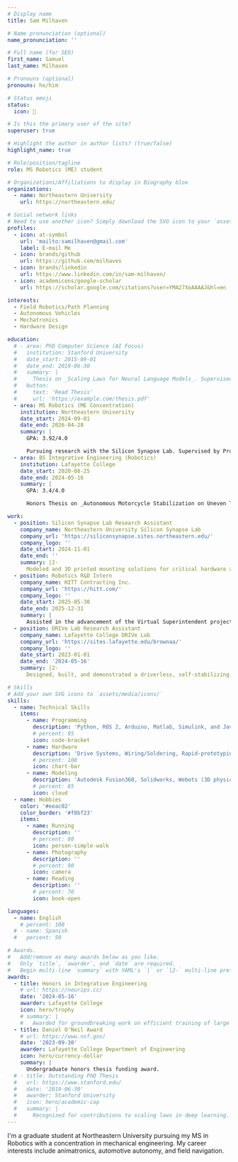 ```yaml
---
# Display name
title: Sam Milhaven

# Name pronunciation (optional)
name_pronunciation: ''

# Full name (for SEO)
first_name: Samuel
last_name: Milhaven

# Pronouns (optional)
pronouns: he/him

# Status emoji
status:
  icon: 🚀

# Is this the primary user of the site?
superuser: true

# Highlight the author in author lists? (true/false)
highlight_name: true

# Role/position/tagline
role: MS Robotics (ME) student

# Organizations/Affiliations to display in Biography blox
organizations:
  - name: Northeastern University
    url: https://northeastern.edu/

# Social network links
# Need to use another icon? Simply download the SVG icon to your `assets/media/icons/` folder.
profiles:
  - icon: at-symbol
    url: 'mailto:samilhaven@gmail.com'
    label: E-mail Me
  - icon: brands/github
    url: https://github.com/milhaves
  - icon: brands/linkedin
    url: https://www.linkedin.com/in/sam-milhaven/
  - icon: academicons/google-scholar
    url: https://scholar.google.com/citations?user=YMA27XoAAAAJ&hl=en

interests:
  - Field Robotics/Path Planning
  - Autonomous Vehicles
  - Mechatronics
  - Hardware Design

education:
  # - area: PhD Computer Science (AI Focus)
  #   institution: Stanford University
  #   date_start: 2015-09-01
  #   date_end: 2019-06-30
  #   summary: |
  #     Thesis on _Scaling Laws for Neural Language Models_. Supervised by Prof. Andrew Ng. Published 5 papers in NeurIPS and ICML, with 2 best paper awards.
  #   button:
  #     text: 'Read Thesis'
  #     url: 'https://example.com/thesis.pdf'
  - area: MS Robotics (ME Concentration)
    institution: Northeastern University
    date_start: 2024-09-01
    date_end: 2026-04-28
    summary: |
      GPA: 3.92/4.0

      Pursuing research with the Silicon Synapse Lab. Supervised by Prof. Alireza Ramezani.
  - area: BS Integrative Engineering (Robotics)
    institution: Lafayette College
    date_start: 2020-08-25
    date_end: 2024-05-16
    summary: |
      GPA: 3.4/4.0

      Honors Thesis on _Autonomous Motorcycle Stabilization on Uneven Terrain_. Supervised by Prof. Alexander Brown.

work:
  - position: Silicon Synapse Lab Research Assistant
    company_name: Northeastern University Silicon Synapse Lab
    company_url: 'https://siliconsynapse.sites.northeastern.edu/'
    company_logo: ''
    date_start: 2024-11-01
    date_end: ''
    summary: |2-
      Modeled and 3D printed mounting solutions for critical hardware and electronic systems for the Husky quadruped robot, including batteries, Nvidia Jetson, flight controller, and electronic speed controllers. Used SolidWorks to design and prototype a passive grasping foot for the Husky quadruped robot to traverse narrow paths.
  - position: Robotics R&D Intern
    company_name: HITT Contracting Inc.
    company_url: 'https://hitt.com/'
    company_logo: ''
    date_start: 2025-05-30
    date_end: 2025-12-31
    summary: |
      Assisted in the advancement of the Virtual Superintendent project by designing and installing a custom payload for the SPOT robot, which included a 6-DOF arm that held a tablet and moved vertically to assist in telecommunication on-site. Learned about current construction processes and technologies, and ways robotics can be used to assist in and improve the construction industry.
  - position: DRIVe Lab Research Assistant
    company_name: Lafayette College DRIVe Lab
    company_url: 'https://sites.lafayette.edu/brownaa/'
    company_logo: ''
    date_start: 2023-01-01
    date_end: '2024-05-16'
    summary: |2-
      Designed, built, and demonstrated a driverless, self-stabilizing, electric mini-motorcycle to validate the dynamic accuracy of the Webots simulation software. Designed the steering motor mount for manufacturing, programmed the steering Arduino FSM, designed and soldered the steering interface circuit board, and designed and wired the 24V tractive system and 5V control system on the bike, including multiple safety-critical systems.

# Skills
# Add your own SVG icons to `assets/media/icons/`
skills:
  - name: Technical Skills
    items:
      - name: Programming
        description: 'Python, ROS 2, Arduino, Matlab, Simulink, and Java'
        # percent: 95
        icon: code-bracket
      - name: Hardware
        description: 'Drive Systems, Wiring/Soldering, Rapid-prototyping/FDM printing, GD&T'
        # percent: 100
        icon: chart-bar
      - name: Modeling
        description: 'Autodesk Fusion360, Solidworks, Webots (3D physics-based simulator), Control Systems'
        # percent: 85
        icon: cloud
  - name: Hobbies
    color: '#eeac02'
    color_border: '#f0bf23'
    items:
      - name: Running
        description: ''
        # percent: 80
        icon: person-simple-walk
      - name: Photography
        description: ''
        # percent: 90
        icon: camera
      - name: Reading
        description: ''
        # percent: 70
        icon: book-open

languages:
  - name: English
    # percent: 100
  # - name: Spanish
  #   percent: 50

# Awards.
#   Add/remove as many awards below as you like.
#   Only `title`, `awarder`, and `date` are required.
#   Begin multi-line `summary` with YAML's `|` or `|2-` multi-line prefix and indent 2 spaces below.
awards:
  - title: Honors in Integrative Engineering
    # url: https://neurips.cc/
    date: '2024-05-16'
    awarder: Lafayette College
    icon: hero/trophy
    # summary: |
    #   Awarded for groundbreaking work on efficient training of large models.
  - title: Daniel O'Neil Award
    # url: https://www.nsf.gov/
    date: '2023-09-30'
    awarder: Lafayette College Department of Engineering
    icon: hero/currency-dollar
    summary: |
      Undergraduate honors thesis funding award.
  # - title: Outstanding PhD Thesis
  #   url: https://www.stanford.edu/
  #   date: '2019-06-30'
  #   awarder: Stanford University
  #   icon: hero/academic-cap
  #   summary: |
  #     Recognized for contributions to scaling laws in deep learning.
---
```


I'm a graduate student at Northeastern University pursuing my MS in Robotics with a concentration in mechanical engineering. My career interests include animatronics, automotive autonomy, and field navigation.
